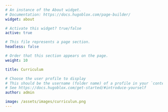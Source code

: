 ```yaml
---
# An instance of the About widget.
# Documentation: https://docs.hugoblox.com/page-builder/
widget: about

# Activate this widget? true/false
active: true

# This file represents a page section.
headless: false

# Order that this section appears on the page.
weight: 10

title: Curriculum

# Choose the user profile to display
# This should be the username (folder name) of a profile in your `content/authors/` folder.
# See https://docs.hugoblox.com/get-started/#introduce-yourself
author: admin

image: /assets/images/curriculun.png
---
```

